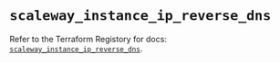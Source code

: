 # `scaleway_instance_ip_reverse_dns`

Refer to the Terraform Registory for docs: [`scaleway_instance_ip_reverse_dns`](https://registry.terraform.io/providers/scaleway/scaleway/2.21.0/docs/resources/instance_ip_reverse_dns).
